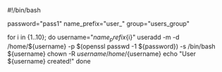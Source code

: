 #!/bin/bash

password="pass1"
name_prefix="user_"
group="users_group"

for i in {1..10}; do
username="${name_prefix}${i}"
useradd -m -d /home/${username} -p $(openssl passwd -1 ${password}) -s /bin/bash ${username}
chown -R ${username} /home/${username}
echo "User ${username} created!"
done
